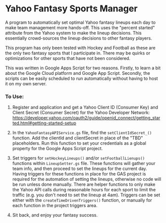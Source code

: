 # Yahoo Fantasy Sports Manager
A program to automatically set optimal Yahoo fantasy lineups each day to make team management more hands-off. This uses the "percent started" attribute from the Yahoo system to make the lineup decisions. This essentially crowd-sources the lineup decisions to other fantasy players.

This program has only been tested with Hockey and Football as these are the only two fantasy sports that I participate in. There may be quirks or optimizations for other sports that have not been considered.

This was written in Google Apps Script for two reasons. Firstly, to learn a bit about the Google Cloud platform and Google App Script. Secondly, the scripts can be easily scheduled to run automatically without having to host it on my own server.

### To Use:
1. Register and application and get a Yahoo Client ID (Consumer Key) and Client Secret (Consumer Secret) for the Yahoo Developer Network:
https://developer.yahoo.com/oauth2/guide/openid_connect/getting_started.html#getting-started-setup

2. In the `YahooFantasyAPIService.gs` file, find the `setClientIdSecret_()` function. Add the clientId and clientSecret in place of the "TBD" placeholders. Run this function to set your credentials as a global property for the Google Apps Script project.

3. Set triggers for `setHockeyLineups()` and/or `setFootballLienups()` functions within `LineupSetter.gs` file. These functions will gather your team info, and then proceed to set the lineups for the current day. Having triggers for these functions in place for the GAS project is required for the automation of setting the lineups, otherwise no code will be run unless done manually.
There are helper functions to only make the Yahoo API calls during reasonable hours for each sport to limit the traffic (e.g. you don't need to set the lineup at 4am). Triggers can be set either with the `createTimeDrivenTriggers()` function, or manually for each function in the project triggers area.

4. Sit back, and enjoy your fantasy success.

